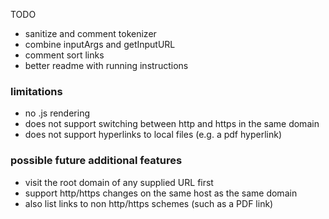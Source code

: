 TODO
- sanitize and comment tokenizer
- combine inputArgs and getInputURL
- comment sort links
- better readme with running instructions

### limitations
- no .js rendering
- does not support switching between http and https in the same domain
- does not support hyperlinks to local files (e.g. a pdf hyperlink)

### possible future additional features
- visit the root domain of any supplied URL first
- support http/https changes on the same host as the same domain
- also list links to non http/https schemes (such as a PDF link)
